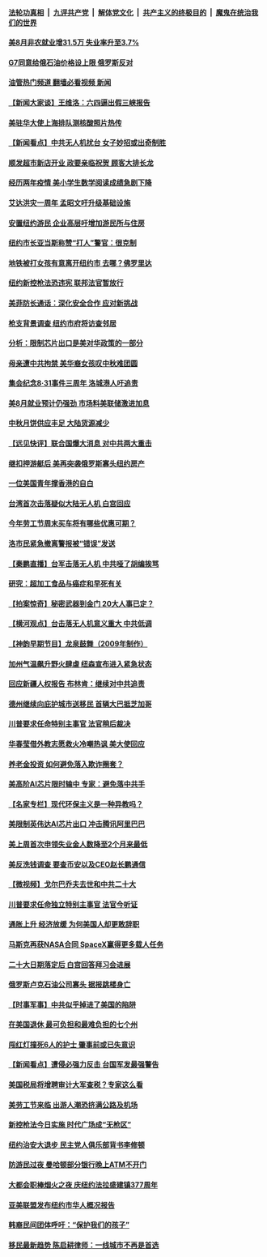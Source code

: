 ####  [法轮功真相](../../../../basic/blob/master/README.md?t=09022331) &nbsp;|&nbsp; [九评共产党](../../../../9ping.md/blob/master/README.md?t=09022331) &nbsp;|&nbsp; [解体党文化](../../../../jtdwh.md/blob/master/README.md?t=09022331)  &nbsp;|&nbsp; [共产主义的终极目的](../../../../gczydzjmd.md/blob/master/README.md?t=09022331) &nbsp;|&nbsp; [魔鬼在统治我们的世界](../../../../mgztzwmdsj.md/blob/master/README.md?t=09022331) 

#### [美8月非农就业增31.5万 失业率升至3.7%](../pages/nsc412/n13816299.md?t=09022331) 

#### [G7同意给俄石油价格设上限 俄罗斯反对](../pages/nsc412/n13816302.md?t=09022331) 

#### [油管热门频道 翻墙必看视频 新闻](http://45.76.130.85:81/youtube.html?09022331)

#### [【新闻大家谈】王维洛：六四逼出假三峡报告](../pages/nsc412/n13815729.md?t=09022331) 

#### [美驻华大使上海排队测核酸照片热传](../pages/nsc412/n13816123.md?t=09022331) 

#### [【新闻看点】中共无人机扰台 女子妙招或出奇制胜](../pages/nsc412/n13815726.md?t=09022331) 

#### [顺发超市新店开业 政要亲临祝贺 顾客大排长龙](../pages/nsc412/n13815928.md?t=09022331) 

#### [经历两年疫情 美小学生数学阅读成绩急剧下降](../pages/nsc412/n13815805.md?t=09022331) 

#### [艾达洪灾一周年 孟昭文吁升级基础设施](../pages/nsc412/n13815897.md?t=09022331) 

#### [安置纽约游民 企业高层吁增加游民所与住房](../pages/nsc412/n13815868.md?t=09022331) 

#### [纽约市长亚当斯称赞“打人”警官：很克制](../pages/nsc412/n13815844.md?t=09022331) 

#### [地铁被打女孩有意离开纽约市 去哪？佛罗里达](../pages/nsc412/n13815871.md?t=09022331) 

#### [纽约新控枪法恐违宪 联邦法官暂放行](../pages/nsc412/n13815846.md?t=09022331) 

#### [美菲防长通话：深化安全合作 应对新挑战](../pages/nsc412/n13815931.md?t=09022331) 

#### [枪支背景调查 纽约市府将访查邻居](../pages/nsc412/n13815851.md?t=09022331) 

#### [分析：限制芯片出口是美对华政策的一部分](../pages/nsc412/n13815702.md?t=09022331) 

#### [母亲遭中共拘禁 美华裔女孩叹中秋难团圆](../pages/nsc412/n13815894.md?t=09022331) 

#### [集会纪念8‧31事件三周年 洛城港人吁追责](../pages/nsc412/n13815843.md?t=09022331) 

#### [美8月就业预计仍强劲 市场料美联储激进加息](../pages/nsc412/n13815752.md?t=09022331) 

#### [中秋月饼供应丰足 大陆货源减少](../pages/nsc412/n13815795.md?t=09022331) 

#### [【远见快评】联合国爆大消息 对中共两大重击](../pages/nsc412/n13815733.md?t=09022331) 

#### [继扣押游艇后 美再突袭俄罗斯寡头纽约房产](../pages/nsc412/n13815704.md?t=09022331) 

#### [一位美国青年撑香港的自白](../pages/nsc412/n13815777.md?t=09022331) 

#### [台湾首次击落疑似大陆无人机 白宫回应](../pages/nsc412/n13815711.md?t=09022331) 

#### [今年劳工节周末买车将有哪些优惠可期？](../pages/nsc412/n13815745.md?t=09022331) 

#### [洛市民紧急撤离警报被“错误”发送](../pages/nsc412/n13815757.md?t=09022331) 

#### [【秦鹏直播】台军击落无人机 中共哑了胡编挨骂](../pages/nsc412/n13815720.md?t=09022331) 

#### [研究：超加工食品与癌症和早死有关](../pages/nsc412/n13815715.md?t=09022331) 

#### [【拍案惊奇】秘密武器到金门 20大人事已定？](../pages/nsc412/n13815526.md?t=09022331) 

#### [【横河观点】台击落无人机意义重大 中共低调](../pages/nsc412/n13815703.md?t=09022331) 

#### [【神韵早期节目】龙泉鼓舞（2009年制作）](../pages/nsc412/n13815646.md?t=09022331) 

#### [加州气温飙升野火肆虐 纽森宣布进入紧急状态](../pages/nsc412/n13815670.md?t=09022331) 

#### [回应新疆人权报告 布林肯：继续对中共追责](../pages/nsc412/n13815660.md?t=09022331) 

#### [德州继续向庇护城市送移民 首辆大巴抵芝加哥](../pages/nsc412/n13815610.md?t=09022331) 

#### [川普要求任命特别主事官 法官稍后裁决](../pages/nsc412/n13815647.md?t=09022331) 

#### [华春莹借外教志愿救火冷嘲热讽 美大使回应](../pages/nsc412/n13815600.md?t=09022331) 

#### [养老金投资 如何避免落入欺诈圈套？](../pages/nsc412/n13815645.md?t=09022331) 

#### [美高阶AI芯片限时输中 专家：避免落中共手](../pages/nsc412/n13815622.md?t=09022331) 

#### [【名家专栏】现代环保主义是一种异教吗？](../pages/nsc412/n13815457.md?t=09022331) 

#### [美限制英伟达AI芯片出口 冲击腾讯阿里巴巴](../pages/nsc412/n13815585.md?t=09022331) 

#### [美上周首次申领失业金人数降至2个月来最低](../pages/nsc412/n13815569.md?t=09022331) 

#### [美反洗钱调查 要查币安以及CEO赵长鹏通信](../pages/nsc412/n13815597.md?t=09022331) 

#### [【微视频】戈尔巴乔夫去世和中共二十大](../pages/nsc412/n13814943.md?t=09022331) 

#### [川普要求任命独立特别主事官 法官今听证](../pages/nsc412/n13815522.md?t=09022331) 

#### [通胀上升 经济放缓 为何美国人却更敢辞职](../pages/nsc412/n13815533.md?t=09022331) 

#### [马斯克再获NASA合同 SpaceX赢得更多载人任务](../pages/nsc412/n13815408.md?t=09022331) 

#### [二十大日期落定后 白宫回答拜习会进展](../pages/nsc412/n13815440.md?t=09022331) 

#### [俄罗斯卢克石油公司寡头 据报跳楼身亡](../pages/nsc412/n13815384.md?t=09022331) 

#### [【时事军事】中共似乎掉进了美国的陷阱](../pages/nsc412/n13814851.md?t=09022331) 

#### [在美国退休 最可负担和最难负担的七个州](../pages/nsc412/n13814782.md?t=09022331) 

#### [闯红灯撞死6人的护士 肇事前或已失意识](../pages/nsc412/n13815182.md?t=09022331) 

#### [【新闻看点】遭侵必强力反击 台国军发最强警告](../pages/nsc412/n13814177.md?t=09022331) 

#### [美国税局将增聘审计大军查税？专家这么看](../pages/nsc412/n13815013.md?t=09022331) 

#### [美劳工节来临 出游人潮恐挤满公路及机场](../pages/nsc412/n13815164.md?t=09022331) 

#### [新控枪法今日实施 时代广场成“无枪区”](../pages/nsc412/n13815128.md?t=09022331) 

#### [纽约治安大退步 民主党人俱乐部背书李修顿](../pages/nsc412/n13815139.md?t=09022331) 

#### [防游民过夜 曼哈顿部分银行晚上ATM不开门](../pages/nsc412/n13815126.md?t=09022331) 

#### [大都会职棒烟火之夜 庆纽约法拉盛建镇377周年](../pages/nsc412/n13815147.md?t=09022331) 

#### [亚美联盟发布纽约市华人概况报告](../pages/nsc412/n13815149.md?t=09022331) 

#### [韩裔民间团体呼吁：“保护我们的孩子”](../pages/nsc412/n13815153.md?t=09022331) 

#### [移民最新趋势 陈启耕律师：一线城市不再是首选](../pages/nsc412/n13815117.md?t=09022331) 

<img src='http://gfw-breaker.win/goodnews/indexes/nsc412.md' width='0px' height='0px'/>
